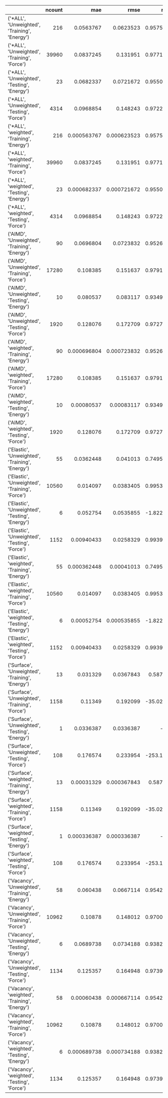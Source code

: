 |                                                 |   ncount |         mae |        rmse |         rsq |
|:------------------------------------------------|---------:|------------:|------------:|------------:|
| ('*ALL', 'Unweighted', 'Training', 'Energy')    |      216 | 0.0563767   | 0.0623523   |    0.957598 |
| ('*ALL', 'Unweighted', 'Training', 'Force')     |    39960 | 0.0837245   | 0.131951    |    0.977136 |
| ('*ALL', 'Unweighted', 'Testing', 'Energy')     |       23 | 0.0682337   | 0.0721672   |    0.955068 |
| ('*ALL', 'Unweighted', 'Testing', 'Force')      |     4314 | 0.0968854   | 0.148243    |    0.972233 |
| ('*ALL', 'weighted', 'Training', 'Energy')      |      216 | 0.000563767 | 0.000623523 |    0.957598 |
| ('*ALL', 'weighted', 'Training', 'Force')       |    39960 | 0.0837245   | 0.131951    |    0.977136 |
| ('*ALL', 'weighted', 'Testing', 'Energy')       |       23 | 0.000682337 | 0.000721672 |    0.955068 |
| ('*ALL', 'weighted', 'Testing', 'Force')        |     4314 | 0.0968854   | 0.148243    |    0.972233 |
| ('AIMD', 'Unweighted', 'Training', 'Energy')    |       90 | 0.0696804   | 0.0723832   |    0.952611 |
| ('AIMD', 'Unweighted', 'Training', 'Force')     |    17280 | 0.108385    | 0.151637    |    0.979144 |
| ('AIMD', 'Unweighted', 'Testing', 'Energy')     |       10 | 0.080537    | 0.083117    |    0.934907 |
| ('AIMD', 'Unweighted', 'Testing', 'Force')      |     1920 | 0.128076    | 0.172709    |    0.972739 |
| ('AIMD', 'weighted', 'Training', 'Energy')      |       90 | 0.000696804 | 0.000723832 |    0.952611 |
| ('AIMD', 'weighted', 'Training', 'Force')       |    17280 | 0.108385    | 0.151637    |    0.979144 |
| ('AIMD', 'weighted', 'Testing', 'Energy')       |       10 | 0.00080537  | 0.00083117  |    0.934907 |
| ('AIMD', 'weighted', 'Testing', 'Force')        |     1920 | 0.128076    | 0.172709    |    0.972739 |
| ('Elastic', 'Unweighted', 'Training', 'Energy') |       55 | 0.0362448   | 0.041013    |    0.749587 |
| ('Elastic', 'Unweighted', 'Training', 'Force')  |    10560 | 0.014097    | 0.0383405   |    0.995396 |
| ('Elastic', 'Unweighted', 'Testing', 'Energy')  |        6 | 0.052754    | 0.0535855   |   -1.82262  |
| ('Elastic', 'Unweighted', 'Testing', 'Force')   |     1152 | 0.00940433  | 0.0258329   |    0.993956 |
| ('Elastic', 'weighted', 'Training', 'Energy')   |       55 | 0.000362448 | 0.00041013  |    0.749587 |
| ('Elastic', 'weighted', 'Training', 'Force')    |    10560 | 0.014097    | 0.0383405   |    0.995396 |
| ('Elastic', 'weighted', 'Testing', 'Energy')    |        6 | 0.00052754  | 0.000535855 |   -1.82262  |
| ('Elastic', 'weighted', 'Testing', 'Force')     |     1152 | 0.00940433  | 0.0258329   |    0.993956 |
| ('Surface', 'Unweighted', 'Training', 'Energy') |       13 | 0.031329    | 0.0367843   |    0.58717  |
| ('Surface', 'Unweighted', 'Training', 'Force')  |     1158 | 0.11349     | 0.192099    |  -35.0254   |
| ('Surface', 'Unweighted', 'Testing', 'Energy')  |        1 | 0.0336387   | 0.0336387   | -inf        |
| ('Surface', 'Unweighted', 'Testing', 'Force')   |      108 | 0.176574    | 0.233954    | -253.115    |
| ('Surface', 'weighted', 'Training', 'Energy')   |       13 | 0.00031329  | 0.000367843 |    0.58717  |
| ('Surface', 'weighted', 'Training', 'Force')    |     1158 | 0.11349     | 0.192099    |  -35.0254   |
| ('Surface', 'weighted', 'Testing', 'Energy')    |        1 | 0.000336387 | 0.000336387 | -inf        |
| ('Surface', 'weighted', 'Testing', 'Force')     |      108 | 0.176574    | 0.233954    | -253.115    |
| ('Vacancy', 'Unweighted', 'Training', 'Energy') |       58 | 0.060438    | 0.0667114   |    0.954268 |
| ('Vacancy', 'Unweighted', 'Training', 'Force')  |    10962 | 0.10878     | 0.148012    |    0.970003 |
| ('Vacancy', 'Unweighted', 'Testing', 'Energy')  |        6 | 0.0689738   | 0.0734188   |    0.938262 |
| ('Vacancy', 'Unweighted', 'Testing', 'Force')   |     1134 | 0.125357    | 0.164948    |    0.973991 |
| ('Vacancy', 'weighted', 'Training', 'Energy')   |       58 | 0.00060438  | 0.000667114 |    0.954268 |
| ('Vacancy', 'weighted', 'Training', 'Force')    |    10962 | 0.10878     | 0.148012    |    0.970003 |
| ('Vacancy', 'weighted', 'Testing', 'Energy')    |        6 | 0.000689738 | 0.000734188 |    0.938262 |
| ('Vacancy', 'weighted', 'Testing', 'Force')     |     1134 | 0.125357    | 0.164948    |    0.973991 |